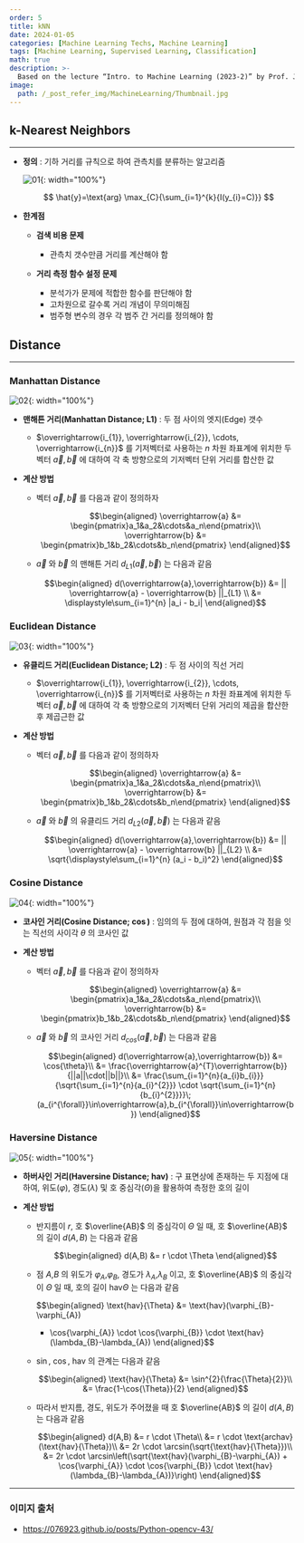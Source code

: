```yaml
---
order: 5
title: kNN
date: 2024-01-05
categories: [Machine Learning Techs, Machine Learning]
tags: [Machine Learning, Supervised Learning, Classification]
math: true
description: >-
  Based on the lecture “Intro. to Machine Learning (2023-2)” by Prof. Je Hyuk Lee, Dept. of Data Science, The Grad. School, Kookmin Univ.
image:
  path: /_post_refer_img/MachineLearning/Thumbnail.jpg
---
```


## k-Nearest Neighbors
-----

- **정의** : 기하 거리를 규칙으로 하여 관측치를 분류하는 알고리즘

    ![01](/_post_refer_img/MachineLearning/05-01.png){: width="100%"}

    $$
    \hat{y}=\text{arg} \max_{C}{\sum_{i=1}^{k}{I(y_{i}=C)}}
    $$

- **한계점**
    - **검색 비용 문제**
        - 관측치 갯수만큼 거리를 계산해야 함

    - **거리 측정 함수 설정 문제**
        - 분석가가 문제에 적합한 함수를 판단해야 함
        - 고차원으로 갈수록 거리 개념이 무의미해짐
        - 범주형 변수의 경우 각 범주 간 거리를 정의해야 함

## Distance
-----

### Manhattan Distance

![02](/_post_refer_img/MachineLearning/05-02.png){: width="100%"}

- **맨해튼 거리(Manhattan Distance; L1)** : 두 점 사이의 엣지(Edge) 갯수

    - $\overrightarrow{i_{1}}, \overrightarrow{i_{2}}, \cdots, \overrightarrow{i_{n}}$ 를 기저벡터로 사용하는 $n$ 차원 좌표계에 위치한 두 벡터 $\overrightarrow{a}, \overrightarrow{b}$ 에 대하여 각 축 방향으로의 기저벡터 단위 거리를 합산한 값

- **계산 방법**

    - 벡터 $\overrightarrow{a},\overrightarrow{b}$ 를 다음과 같이 정의하자

        $$\begin{aligned}
        \overrightarrow{a}
        &= \begin{pmatrix}a_1&a_2&\cdots&a_n\end{pmatrix}\\
        \overrightarrow{b}
        &= \begin{pmatrix}b_1&b_2&\cdots&b_n\end{pmatrix}
        \end{aligned}$$

    - $\overrightarrow{a}$ 와 $\overrightarrow{b}$ 의 맨해튼 거리 $d_{L1}(\overrightarrow{a},\overrightarrow{b})$ 는 다음과 같음

        $$\begin{aligned}
        d(\overrightarrow{a},\overrightarrow{b})
        &= || \overrightarrow{a} - \overrightarrow{b} ||_{L1} \\
        &= \displaystyle\sum_{i=1}^{n} |a_i - b_i|
        \end{aligned}$$

### Euclidean Distance

![03](/_post_refer_img/MachineLearning/05-03.png){: width="100%"}

- **유클리드 거리(Euclidean Distance; L2)** : 두 점 사이의 직선 거리
    - $\overrightarrow{i_{1}}, \overrightarrow{i_{2}}, \cdots, \overrightarrow{i_{n}}$ 를 기저벡터로 사용하는 $n$ 차원 좌표계에 위치한 두 벡터 $\overrightarrow{a}, \overrightarrow{b}$ 에 대하여 각 축 방향으로의 기저벡터 단위 거리의 제곱을 합산한 후 제곱근한 값

- **계산 방법**
    - 벡터 $\overrightarrow{a},\overrightarrow{b}$ 를 다음과 같이 정의하자

        $$\begin{aligned}
        \overrightarrow{a}
        &= \begin{pmatrix}a_1&a_2&\cdots&a_n\end{pmatrix}\\
        \overrightarrow{b}
        &= \begin{pmatrix}b_1&b_2&\cdots&b_n\end{pmatrix}
        \end{aligned}$$

    - $\overrightarrow{a}$ 와 $\overrightarrow{b}$ 의 유클리드 거리 $d_{L2}(\overrightarrow{a},\overrightarrow{b})$ 는 다음과 같음

        $$\begin{aligned}
        d(\overrightarrow{a},\overrightarrow{b})
        &= || \overrightarrow{a} - \overrightarrow{b} ||_{L2} \\
        &= \sqrt{\displaystyle\sum_{i=1}^{n} (a_i - b_i)^2}
        \end{aligned}$$

### Cosine Distance

![04](/_post_refer_img/MachineLearning/05-04.png){: width="100%"}

- **코사인 거리(Cosine Distance; $\cos$)** : 임의의 두 점에 대하여, 원점과 각 점을 잇는 직선의 사이각 $\theta$ 의 코사인 값

- **계산 방법**
    - 벡터 $\overrightarrow{a},\overrightarrow{b}$ 를 다음과 같이 정의하자

        $$\begin{aligned}
        \overrightarrow{a}
        &= \begin{pmatrix}a_1&a_2&\cdots&a_n\end{pmatrix}\\
        \overrightarrow{b}
        &= \begin{pmatrix}b_1&b_2&\cdots&b_n\end{pmatrix}
        \end{aligned}$$

    - $\overrightarrow{a}$ 와 $\overrightarrow{b}$ 의 코사인 거리 $d_{cos}(\overrightarrow{a},\overrightarrow{b})$ 는 다음과 같음

        $$\begin{aligned}
        d(\overrightarrow{a},\overrightarrow{b})
        &= \cos{\theta}\\
        &= \frac{\overrightarrow{a}^{T}\overrightarrow{b}}{||a||\cdot||b||}\\
        &= \frac{\sum_{i=1}^{n}{a_{i}b_{i}}}{\sqrt{\sum_{i=1}^{n}{a_{i}^{2}}} \cdot \sqrt{\sum_{i=1}^{n}{b_{i}^{2}}}}\;(a_{i^{\forall}}\in\overrightarrow{a},b_{i^{\forall}}\in\overrightarrow{b})
        \end{aligned}$$

### Haversine Distance

![05](/_post_refer_img/MachineLearning/05-05.png){: width="100%"}

- **하버사인 거리(Haversine Distance; $\text{hav}$)** : 구 표면상에 존재하는 두 지점에 대하여, 위도($\varphi$), 경도($\lambda$) 및 호 중심각($\Theta$)을 활용하여 측정한 호의 길이

- **계산 방법**
    - 반지름이 $r$, 호 $\overline{AB}$ 의 중심각이 $\Theta$ 일 때, 호 $\overline{AB}$ 의 길이 $d(A,B)$ 는 다음과 같음

        $$\begin{aligned}
        d(A,B)
        &= r \cdot \Theta
        \end{aligned}$$

    - 점 $A$,$B$ 의 위도가 $\varphi_{A}$,$\varphi_{B}$, 경도가 $\lambda_{A}$,$\lambda_{B}$ 이고, 호 $\overline{AB}$ 의 중심각이 $\Theta$ 일 때, 호의 길이 $\text{hav}{\Theta}$ 는 다음과 같음

        $$\begin{aligned}
        \text{hav}{\Theta}
        &= \text{hav}(\varphi_{B}-\varphi_{A})
        + \cos{\varphi_{A}} \cdot \cos{\varphi_{B}} \cdot \text{hav}(\lambda_{B}-\lambda_{A})
        \end{aligned}$$

    - $\sin$, $\cos$, $\text{hav}$ 의 관계는 다음과 같음

        $$\begin{aligned}
        \text{hav}{\Theta}
        &= \sin^{2}{\frac{\Theta}{2}}\\
        &= \frac{1-\cos{\Theta}}{2}
        \end{aligned}$$

    - 따라서 반지름, 경도, 위도가 주어졌을 때 호 $\overline{AB}$ 의 길이 $d(A,B)$ 는 다음과 같음

        $$\begin{aligned}
        d(A,B)
        &= r \cdot \Theta\\
        &= r \cdot \text{archav}(\text{hav}{\Theta})\\
        &= 2r \cdot \arcsin(\sqrt{\text{hav}{\Theta}})\\
        &= 2r \cdot \arcsin\left(\sqrt{\text{hav}(\varphi_{B}-\varphi_{A}) + \cos{\varphi_{A}} \cdot \cos{\varphi_{B}} \cdot \text{hav}(\lambda_{B}-\lambda_{A})}\right)
        \end{aligned}$$

-----

### 이미지 출처

- https://076923.github.io/posts/Python-opencv-43/